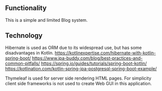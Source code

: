 ## Functionality
This is a simple and limited Blog system.
## Technology
Hibernate is used as ORM due to its widespread use, but has some disadvantages in Kotlin.
https://kotlinexpertise.com/hibernate-with-kotlin-spring-boot/
https://www.jpa-buddy.com/blog/best-practices-and-common-pitfalls/
https://spring.io/guides/tutorials/spring-boot-kotlin/
https://kotlination.com/kotlin-spring-jpa-postgresql-spring-boot-example/

Thymeleaf is used for server side rendering HTML pages. For simplicity 
client side frameworks is not used to create Web GUI in this application. 

